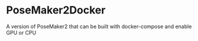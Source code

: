# PoseMaker2Docker
A version of PoseMaker2 that can be built with docker-compose and enable GPU or CPU
